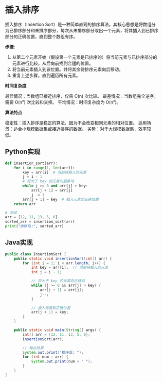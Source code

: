 # 插入排序

插入排序（Insertion Sort）是一种简单直观的排序算法，其核心思想是将数组分为已排序部分和未排序部分，每次从未排序部分取出一个元素，将其插入到已排序部分的正确位置，直到整个数组有序。

**步骤**:
1. 从第二个元素开始（假设第一个元素是已排序的）将当前元素与已排序部分的元素进行比较，从后向前找到合适的位置。
2. 将当前元素插入到该位置。并将其余待排序元素向后移动。
3. 重复上述步骤，直到遍历所有元素。

**时间复杂度**

最佳情况：当数组已接近排序，仅需 O(n) 次比较。
最差情况：当数组完全逆序，需要 O(n²) 次比较和交换。
平均情况：时间复杂度为 O(n²)。

**算法特点**

稳定性：插入排序是稳定的算法，因为不会改变相同元素的相对位置。
适用场景：适合小规模数据集或接近排序的数据。
劣势：对于大规模数据集，效率较低。


## Python实现

```python
def insertion_sort(arr):
    for i in range(1, len(arr)):
        key = arr[i]  # 当前待插入的元素
        j = i - 1
        # 将大于 key 的元素向后移动
        while j >= 0 and arr[j] > key:
            arr[j + 1] = arr[j]
            j -= 1
        arr[j + 1] = key  # 插入元素到正确位置
    return arr

# 测试
arr = [12, 11, 13, 5, 6]
sorted_arr = insertion_sort(arr)
print("排序后:", sorted_arr)
```


## Java实现

```java
public class InsertionSort {
    public static void insertionSort(int[] arr) {
        for (int i = 1; i < arr.length; i++) {
            int key = arr[i];  // 当前待插入的元素
            int j = i - 1;

            // 将大于 key 的元素向后移动
            while (j >= 0 && arr[j] > key) {
                arr[j + 1] = arr[j];
                j--;
            }

            // 插入元素到正确位置
            arr[j + 1] = key;
        }
    }

    public static void main(String[] args) {
        int[] arr = {12, 11, 13, 5, 6};
        insertionSort(arr);

        // 输出结果
        System.out.print("排序后: ");
        for (int num : arr) {
            System.out.print(num + " ");
        }
    }
}

```

